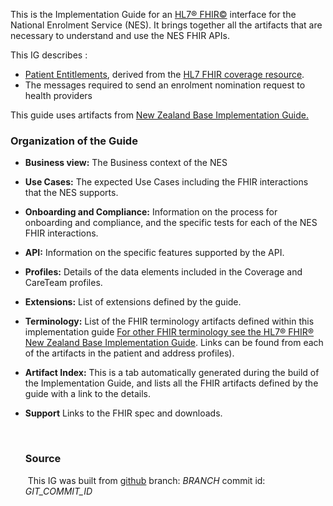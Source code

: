 This is the Implementation Guide for an [HL7&reg; FHIR&copy;](http://hl7.org/fhir/) interface for the National Enrolment Service (NES). It brings together all the artifacts that are necessary to understand and use the NES FHIR APIs.

This IG describes :
* [Patient Entitlements](StructureDefinition-NesEntitlements.html), derived from the [HL7 FHIR coverage resource](https://www.hl7.org/fhir/coverage.html).
* The  messages required to send an enrolment nomination request to health providers

This guide uses artifacts from [New Zealand Base Implementation Guide.](https://fhir.org.nz/ig/base/index.html)


### Organization of the Guide

* **Business view:** The Business context of the NES

* **Use Cases:**  The expected Use Cases including the FHIR interactions that the NES supports.

* **Onboarding and Compliance:** Information on the process for onboarding and compliance, and the specific tests for each of the NES FHIR interactions.

* **API:** Information on the specific features supported by the API.

* **Profiles:** Details of the data elements included in the Coverage and CareTeam profiles.

* **Extensions:** List of extensions defined by the guide.

* **Terminology:** List of the FHIR terminology artifacts defined within this implementation guide [For other FHIR terminology see the HL7® FHIR® New Zealand Base Implementation Guide](https://fhir.org.nz/ig/base/index.html). Links can be found from each of the artifacts in the patient and address profiles).


* **Artifact Index:**  This is a tab automatically generated during the build of the Implementation Guide, and lists all the FHIR artifacts defined by the guide with a link to the details.

* **Support** Links to the FHIR spec and downloads.

  ​
  ​

  ### Source

  ​	This IG was built from [github](https://github.com/HL7NZ/nhi)  branch: _BRANCH_  commit id: _GIT_COMMIT_ID_
